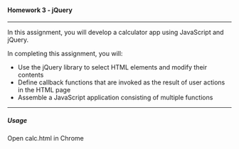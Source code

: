 #### Homework 3 - jQuery

---
In this assignment, you will develop a calculator app using JavaScript and jQuery. 

In completing this assignment, you will:

* Use the jQuery library to select HTML elements and modify their contents
* Define callback functions that are invoked as the result of user actions in the HTML page
* Assemble a JavaScript application consisting of multiple functions

---
##### Usage

Open calc.html in Chrome 